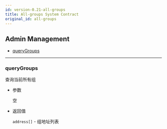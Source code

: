 ```yaml
---
id: version-0.21-all-groups
title: All-groups System Contract
original_id: all-groups
---
```


<h2 class="hover-list">Admin Management</h2>

* [queryGroups](#queryGroups)

* * *

### queryGroups

查询当前所有组

* 参数
    
    空

* 返回值
    
    `address[]` - 组地址列表